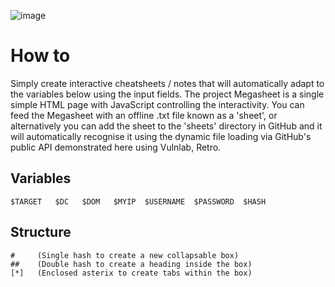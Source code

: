 ![image](https://github.com/user-attachments/assets/f4d6f5f3-aefb-4a8b-af0c-250d15c953d1)

# How to
Simply create interactive cheatsheets / notes that will automatically adapt to the variables below using the input fields. The project Megasheet is a single simple HTML page with JavaScript controlling the interactivity. You can feed the Megasheet with an offline .txt file known as a 'sheet', or alternatively you can add the sheet to the 'sheets' directory in GitHub and it will automatically recognise it using the dynamic file loading via GitHub's public API demonstrated here using Vulnlab, Retro.

## Variables
```
$TARGET   $DC   $DOM   $MYIP  $USERNAME  $PASSWORD  $HASH
```
## Structure
```
#     (Single hash to create a new collapsable box)
##    (Double hash to create a heading inside the box)
[*]   (Enclosed asterix to create tabs within the box)
```
